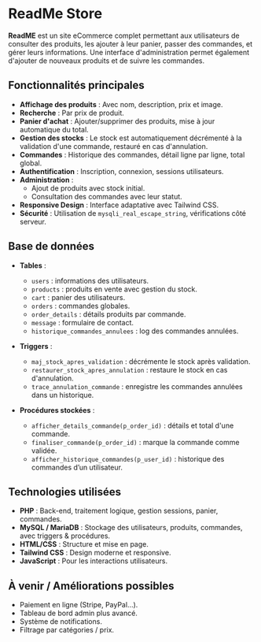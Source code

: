  # ReadMe Store

**ReadME** est un site eCommerce complet permettant aux utilisateurs de consulter des produits, les ajouter à leur panier, passer des commandes, et gérer leurs informations. Une interface d'administration permet également d'ajouter de nouveaux produits et de suivre les commandes.

## Fonctionnalités principales

- **Affichage des produits** : Avec nom, description, prix et image.
- **Recherche** : Par prix de produit.
- **Panier d'achat** : Ajouter/supprimer des produits, mise à jour automatique du total.
- **Gestion des stocks** : Le stock est automatiquement décrémenté à la validation d'une commande, restauré en cas d'annulation.
- **Commandes** : Historique des commandes, détail ligne par ligne, total global.
- **Authentification** : Inscription, connexion, sessions utilisateurs.
- **Administration** :
  - Ajout de produits avec stock initial.
  - Consultation des commandes avec leur statut.
- **Responsive Design** : Interface adaptative avec Tailwind CSS.
- **Sécurité** : Utilisation de `mysqli_real_escape_string`, vérifications côté serveur.

## Base de données

- **Tables** :
  - `users` : informations des utilisateurs.
  - `products` : produits en vente avec gestion du stock.
  - `cart` : panier des utilisateurs.
  - `orders` : commandes globales.
  - `order_details` : détails produits par commande.
  - `message` : formulaire de contact.
  - `historique_commandes_annulees` : log des commandes annulées.

- **Triggers** :
  - `maj_stock_apres_validation` : décrémente le stock après validation.
  - `restaurer_stock_apres_annulation` : restaure le stock en cas d'annulation.
  - `trace_annulation_commande` : enregistre les commandes annulées dans un historique.

- **Procédures stockées** :
  - `afficher_details_commande(p_order_id)` : détails et total d'une commande.
  - `finaliser_commande(p_order_id)` : marque la commande comme validée.
  - `afficher_historique_commandes(p_user_id)` : historique des commandes d’un utilisateur.

## Technologies utilisées

- **PHP** : Back-end, traitement logique, gestion sessions, panier, commandes.
- **MySQL / MariaDB** : Stockage des utilisateurs, produits, commandes, avec triggers & procédures.
- **HTML/CSS** : Structure et mise en page.
- **Tailwind CSS** : Design moderne et responsive.
- **JavaScript** : Pour les interactions utilisateurs.

## À venir / Améliorations possibles

- Paiement en ligne (Stripe, PayPal…).
- Tableau de bord admin plus avancé.
- Système de notifications.
- Filtrage par catégories / prix.
